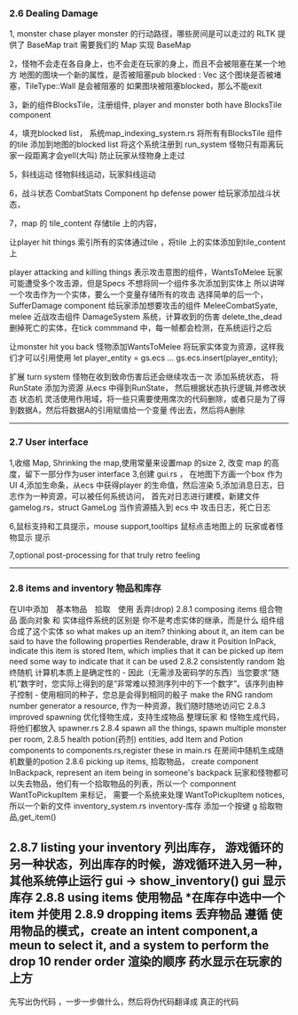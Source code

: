 ### 2.6 Dealing Damage
1, monster chase player
monster 的行动路径，哪些房间是可以走过的 
RLTK 提供了 BaseMap trait  需要我们的 Map 实现 BaseMap

2，怪物不会走在各自身上，也不会走在玩家的身上，而且不会被阻塞在某一个地方
地图的图块一个新的属性，是否被阻塞pub blocked : Vec<bool>
这个图块是否被堵塞，TileType::Wall 是会被阻塞的
如果图块被阻塞blocked，那么不能exit

3，新的组件BlocksTile，注册组件, player and monster both have BlocksTile component

4，填充blocked list，
系统map_indexing_system.rs
将所有有BlocksTile 组件的tile 添加到地图的blocked list
将这个系统注册到 run_system 
怪物只有距离玩家一段距离才会yell(大叫)
防止玩家从怪物身上走过

5，斜线运动
怪物斜线运动，玩家斜线运动

6，战斗状态
CombatStats Component hp defense power 
给玩家添加战斗状态，

7，map 的 tile_content 存储tile 上的内容，

让player hit things
索引所有的实体通过tile ，将tile 上的实体添加到tile_content上

player attacking and killing things
表示攻击意图的组件，WantsToMelee 
玩家可能遭受多个攻击源，但是Specs 不想将同一个组件多次添加到实体上
所以讲咩一个攻击作为一个实体，要么一个变量存储所有的攻击
选择简单的后一个，SufferDamage component
给玩家添加想要攻击的组件
MeleeCombatSyate, melee 近战攻击组件
DamageSystem 系统，计算收到的伤害
delete_the_dead 删掉死亡的实体，在tick commmand 中，每一帧都会检测，在系统运行之后

让monster hit you back 
怪物添加WantsToMelee
将玩家实体变为资源，这样我们才可以引用使用
let player_entity = gs.ecs ... 
gs.ecs.insert(player_entity);

扩展 turn system 
怪物在收到致命伤害后还会继续攻击一次
添加系统状态，
将RunState 添加为资源
从ecs 中得到RunState， 然后根据状态执行逻辑,并修改状态
状态机
灵活使用作用域，将一些只需要使用席次的代码删除，或者只是为了得到数据A，然后将数据A的引用赋值给一个变量
传出去，然后将A删除


--------------------------------------------------------------------
### 2.7 User interface
1,收缩 Map, Shrinking the map,使用常量来设置map 的size
2, 改变 map 的高度，留下一部分作为user interface
3,创建 gui.rs ， 在地图下方画一个box 作为UI
4,添加生命条，从ecs 中获得player 的生命值，然后渲染
5,添加消息日志，日志作为一种资源，可以被任何系统访问，
首先对日志进行建模，新建文件gamelog.rs，struct GameLog
当作资源插入到 ecs 中
攻击日志，死亡日志

6,鼠标支持和工具提示，mouse support,tooltips
鼠标点击地图上的 玩家或者怪物显示 提示

7,optional post-processing for that truly retro feeling

------------------------------------------------------------
### 2.8 items and inventory 物品和库存
在UI中添加　基本物品　拾取　使用 丢弃(drop)
2.8.1 composing items 组合物品
面向对象 和 实体组件系统的区别是 你不是考虑实体的继承，而是什么
组件组合成了这个实体
so what makes up an item? thinking about it, an item can be
said to have the following properties
Renderable, draw it 
Position 
InPack, indicate this item is stored
Item, which implies that it can be picked up
item need some way to indicate that it can be used
2.8.2 consistently random 始终随机
计算机本质上是确定性的 - 因此（无需涉及密码学的东西）当您要求“随机”数字时，您实际上得到的是“非常难以预测序列中的下一个数字”。该序列由种子控制 - 使用相同的种子，您总是会得到相同的骰子
make the RNG random number generator a resource, 作为一种资源，我们随时随地访问它
2.8.3 improved spawning 优化怪物生成，支持生成物品
整理玩家 和 怪物生成代码， 将他们都放入 spawner.rs
2.8.4 spawn all the things, spawn multiple monster per room,
2.8.5 health potion(药剂) entities,  add Item and Potion components to components.rs,register these in main.rs
在房间中随机生成随机数量的potion
2.8.6 picking up items, 拾取物品， create component InBackpack, represent an item being in someone's backpack
玩家和怪物都可以失去物品，他们有一个拾取物品的列表，所以一个 componnent WantToPickupItem 来标记，
需要一个系统来处理 WantToPickupItem notices, 所以一个新的文件 inventory_system.rs inventory-库存
添加一个按键 g 拾取物品,get_item()

2.8.7 listing your inventory 列出库存，
游戏循环的另一种状态，列出库存的时候，游戏循环进入另一种，其他系统停止运行
gui -> show_inventory() gui 显示库存
2.8.8 using items 使用物品
*在库存中选中一个item  并使用 
2.8.9 dropping items 丢弃物品
遵循 使用物品的模式，create an intent component,a meun to select it, and a system to perform the drop
10 render order 渲染的顺序
药水显示在玩家的上方
------------------------------------------------------------
先写出伪代码 ，一步一步做什么，然后将伪代码翻译成 真正的代码
